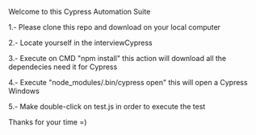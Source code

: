 Welcome to this Cypress Automation Suite

1.- Please clone this repo and download on your local computer

2.- Locate yourself in the interviewCypress

3.- Execute on CMD "npm install" this action will download all the dependecies need it for Cypress

4.- Execute "node_modules/.bin/cypress open" this will open a Cypress Windows

5.- Make double-click on test.js in order to execute the test


Thanks for your time =)

